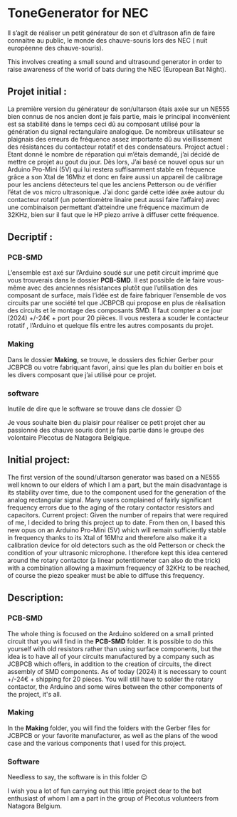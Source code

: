 # ToneGenerator for NEC
Il s’agit de réaliser un petit générateur de son et d’ultrason afin de faire connaitre au public, le monde des chauve-souris lors des NEC ( nuit européenne des chauve-souris).

This involves creating a small sound and ultrasound generator in order to raise awareness of the world of bats during the NEC (European Bat Night).

## Projet initial : 
La première version du générateur de son/ultarson étais axée sur un NE555 bien connus de nos ancien dont je fais partie, mais le principal inconvénient est sa stabilité dans le temps ceci dû au composant utilisé pour la génération du signal rectangulaire analogique. De nombreux utilisateur se plaignais des erreurs de fréquence assez importante dû au vieillissement des résistances du contacteur rotatif et des condensateurs. 
Project actuel : 
Etant donné le nombre de réparation qui m’étais demandé, j’ai décidé de mettre ce projet au gout du jour. Dès lors, J’ai basé ce nouvel opus sur un Arduino Pro-Mini (5V) qui lui restera suffisamment stable en fréquence grâce a son Xtal de 16Mhz et donc en faire aussi un appareil de calibrage pour les anciens détecteurs tel que les anciens Petterson ou de vérifier l’état de vos micro ultrasonique. J’ai donc gardé cette idée axée autour du contacteur rotatif (un potentiomètre linaire peut aussi faire l’affaire) avec une combinaison permettant d’atteindre une fréquence maximum de 32KHz, bien sur il faut que le HP piezo arrive à diffuser cette fréquence.

## Decriptif : 
### PCB-SMD
L’ensemble est axé sur l’Arduino soudé sur une petit circuit imprimé que vous trouverais dans le dossier **PCB-SMD**. 
Il est possible de le faire vous-même avec des anciennes résistances plutôt que l’utilisation des composant de surface, mais l’idée est de faire fabriquer l’ensemble de vos circuits par une société tel que JCBPCB qui propose en plus de réalisation des circuits et le montage des composants SMD. Il faut compter a ce jour (2024) +/-24€ + port pour 20 pièces.
Il vous restera a souder le contacteur rotatif , l’Arduino et quelque fils entre les autres composants du projet.
### Making
Dans le dossier **Making**, se trouve, le dossiers des fichier Gerber pour JCBPCB ou votre fabriquant favori, ainsi que les plan du boitier en bois et les divers composant que j’ai utilisé pour ce projet.
### software
Inutile de dire que le software se trouve dans cle dossier 😉

Je vous souhaite bien du plaisir pour réaliser ce petit projet cher au passionné des chauve souris dont je fais partie dans le groupe des volontaire Plecotus de Natagora Belgique. 



## Initial project:
The first version of the sound/ultarson generator was based on a NE555 well known to our elders of which I am a part, but the main disadvantage is its stability over time, due to the component used for the generation of the analog rectangular signal. Many users complained of fairly significant frequency errors due to the aging of the rotary contactor resistors and capacitors.
Current project:
Given the number of repairs that were required of me, I decided to bring this project up to date. From then on, I based this new opus on an Arduino Pro-Mini (5V) which will remain sufficiently stable in frequency thanks to its Xtal of 16Mhz and therefore also make it a calibration device for old detectors such as the old Petterson or check the condition of your ultrasonic microphone. I therefore kept this idea centered around the rotary contactor (a linear potentiometer can also do the trick) with a combination allowing a maximum frequency of 32KHz to be reached, of course the piezo speaker must be able to diffuse this frequency.

## Description:
### PCB-SMD
The whole thing is focused on the Arduino soldered on a small printed circuit that you will find in the **PCB-SMD** folder.
It is possible to do this yourself with old resistors rather than using surface components, but the idea is to have all of your circuits manufactured by a company such as JCBPCB which offers, in addition to the creation of circuits, the direct assembly of SMD components. As of today (2024) it is necessary to count +/-24€ + shipping for 20 pieces.
You will still have to solder the rotary contactor, the Arduino and some wires between the other components of the project, it's all.
### Making
In the **Making** folder, you will find the folders with the Gerber files for JCBPCB or your favorite manufacturer, as well as the plans of the wood case and the various components that I used for this project.
### Software
Needless to say, the software is in this folder 😉

I wish you a lot of fun carrying out this little project dear to the bat enthusiast of whom I am a part in the group of Plecotus volunteers from Natagora Belgium.